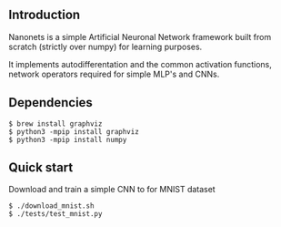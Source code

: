 
## Introduction

Nanonets is a simple Artificial Neuronal Network framework built from scratch (strictly over numpy) for learning purposes.

It implements autodifferentation and the common activation functions, network operators required for simple MLP's
and CNNs. 


## Dependencies

    $ brew install graphviz
    $ python3 -mpip install graphviz
    $ python3 -mpip install numpy

## Quick start

Download and train a simple CNN to for MNIST dataset

    $ ./download_mnist.sh
    $ ./tests/test_mnist.py
